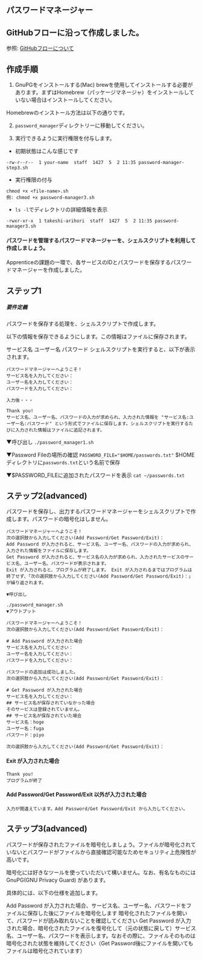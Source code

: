 ## パスワードマネージャー

## GitHubフローに沿って作成しました。
参照: [GitHubフローについて](https://qiita.com/arihori13/items/d0478279b417ba93ea00)

## 作成手順
1. GnuPGをインストールする(Mac)
brewを使用してインストールする必要があります。まずはHomebrew（パッケージマネージャ）をインストールしていない場合はインストールしてください。

Homebrewのインストール方法は以下の通りです。

2. ``password_manager``ディレクトリーに移動してください。

3. 実行できるように実行権限を付与します。
- 初期状態はこんな感じです
```
-rw-r--r--  1 your-name  staff  1427  5  2 11:35 password-manager-step3.sh
```
- 実行権限の付与
```
chmod +x <file-name>.sh
例: chmod +x password-manager3.sh
```
- ``ls -l``でディレクトリの詳細情報を表示
```
-rwxr-xr-x  1 takeshi-arihori  staff  1427  5  2 11:35 password-manager3.sh
```

#### パスワードを管理するパスワードマネージャーを、シェルスクリプトを利用して作成しましょう。

Apprenticeの課題の一環で、各サービスのIDとパスワードを保存するパスワードマネージャーを作成しました。

## ステップ1
##### 要件定義
パスワードを保存する処理を、シェルスクリプトで作成します。

以下の情報を保存できるようにします。この情報はファイルに保存されます。

サービス名
ユーザー名
パスワード
シェルスクリプトを実行すると、以下が表示されます。

```
パスワードマネージャーへようこそ！
サービス名を入力してください：
ユーザー名を入力してください：
パスワードを入力してください：

入力後・・・

Thank you!
サービス名、ユーザー名、パスワードの入力が求められ、入力された情報を "サービス名:ユーザー名:パスワード" という形式でファイルに保存します。シェルスクリプトを実行するたびに入力された情報はファイルに追記されます。
```

▼呼び出し
``./password_manager1.sh``

▼Password Fileの場所の確認
``PASSWORD_FILE="$HOME/passwords.txt"``
$HOMEディレクトリに``passwords.txt``という名前で保存

▼$PASSWORD_FILEに追加されたパスワードを表示
``cat ~/passwords.txt``



## ステップ2(advanced)
パスワードを保存し、出力するパスワードマネージャーをシェルスクリプトで作成します。パスワードの暗号化はしません。

```
パスワードマネージャーへようこそ！
次の選択肢から入力してください(Add Password/Get Password/Exit)：
Add Password が入力されると、サービス名、ユーザー名、パスワードの入力が求められ、入力された情報をファイルに保存します。
Get Password が入力されると、サービス名の入力が求められ、入力されたサービスのサービス名、ユーザー名、パスワードが表示されます。
Exit が入力されると、プログラムが終了します。 Exit が入力されるまではプログラムは終了せず、「次の選択肢から入力してください(Add Password/Get Password/Exit)：」が繰り返されます。

▼呼び出し

./password_manager.sh
▼アウトプット

パスワードマネージャーへようこそ！
次の選択肢から入力してください(Add Password/Get Password/Exit)：

# Add Password が入力された場合
サービス名を入力してください：
ユーザー名を入力してください：
パスワードを入力してください：

パスワードの追加は成功しました。
次の選択肢から入力してください(Add Password/Get Password/Exit)：

# Get Password が入力された場合
サービス名を入力してください：
## サービス名が保存されていなかった場合
そのサービスは登録されていません。
## サービス名が保存されていた場合
サービス名：hoge
ユーザー名：fuga
パスワード：piyo

次の選択肢から入力してください(Add Password/Get Password/Exit)：
```

#### Exit が入力された場合
```
Thank you!
プログラムが終了
```
#### Add Password/Get Password/Exit 以外が入力された場合
```
入力が間違えています。Add Password/Get Password/Exit から入力してください。
```


## ステップ3(advanced)
パスワードが保存されたファイルを暗号化しましょう。ファイルが暗号化されていないとパスワードがファイルから直接確認可能なためセキュリティ上危険性が高いです。

暗号化には好きなツールを使っていただいて構いません。なお、有名なものには GnuPG(GNU Privacy Guard) があります。

具体的には、以下の仕様を追加します。

Add Password が入力された場合、サービス名、ユーザー名、パスワードをファイルに保存した後にファイルを暗号化します
暗号化されたファイルを開いて、パスワードが読み取れないことを確認してください
Get Password が入力された場合、暗号化されたファイルを復号化して（元の状態に戻して）サービス名、ユーザー名、パスワードを表示します。なおその際に、ファイルそのものは暗号化された状態を維持してください（Get Password後にファイルを開いてもファイルは暗号化されています）
